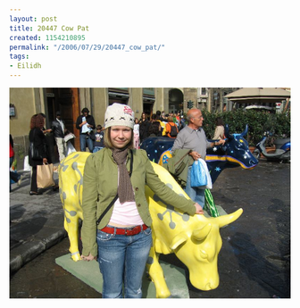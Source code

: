 ```yaml
---
layout: post
title: 20447 Cow Pat
created: 1154210895
permalink: "/2006/07/29/20447_cow_pat/"
tags:
- Eilidh
---
```


<img src="/image/images/IMG_0447.JPG"/>

